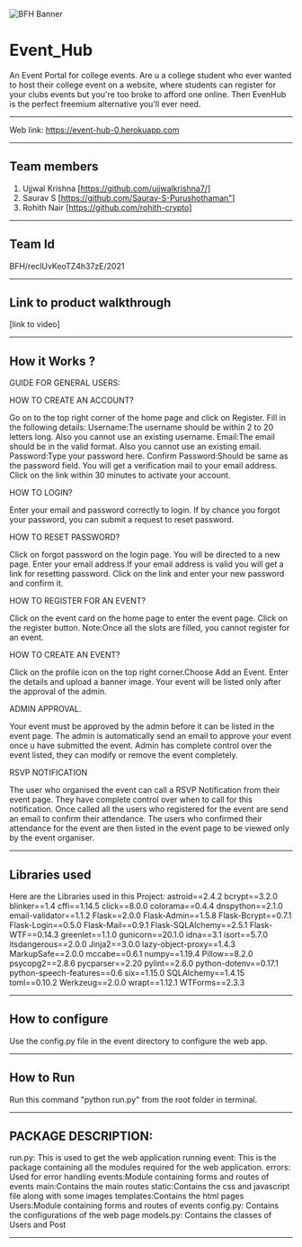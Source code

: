 ![BFH Banner](https://trello-attachments.s3.amazonaws.com/542e9c6316504d5797afbfb9/542e9c6316504d5797afbfc1/39dee8d993841943b5723510ce663233/Frame_19.png)

# Event_Hub
An Event Portal for college events. 
Are u a college student who ever wanted to host their college event on a website,
where students can register for your clubs events but you're too broke to afford 
one online. Then EvenHub is the perfect freemium alternative you'll ever need.

--------------------------------------------------------------------------------------------

Web link:
https://event-hub-0.herokuapp.com

--------------------------------------------------------------------------------------------


## Team members
1. Ujjwal Krishna [https://github.com/ujjwalkrishna7/]
2. Saurav S [https://github.com/Saurav-S-Purushothaman"]
3. Rohith Nair [https://github.com/rohith-crypto]

--------------------------------------------------------------------------------------------

## Team Id
BFH/reclUvKeoTZ4h37zE/2021

--------------------------------------------------------------------------------------------

## Link to product walkthrough
[link to video]

--------------------------------------------------------------------------------------------

## How it Works ?

GUIDE FOR GENERAL USERS:

HOW TO CREATE AN ACCOUNT?

Go on to the top right corner of the home page and click on Register. Fill in the
following details:
Username:The username should be within 2 to 20 letters long. Also you cannot
use an existing username.
Email:The email should be in the valid format. Also you cannot use an existing
email.
Password:Type your password here.
Confirm Password:Should be same as the password field.
You will get a verification mail to your email address. Click on the link within 30
minutes to activate your account.

HOW TO LOGIN?

Enter your email and password correctly to login. If by chance you forgot your
password, you can submit a request to reset password.

HOW TO RESET PASSWORD?

Click on forgot password on the login page. You will be directed to a new page.
Enter your email address.If your email address is valid you will get a link for
resetting password. Click on the link and enter your new password and confirm
it.

HOW TO REGISTER FOR AN EVENT?

Click on the event card on the home page to enter the event page. Click on the
register button.
Note:Once all the slots are filled, you cannot register for an event.

HOW TO CREATE AN EVENT?

Click on the profile icon on the top right corner.Choose Add an Event. Enter the
details and upload a banner image. Your event will be listed only after the
approval of the admin.

ADMIN APPROVAL.

Your event must be approved by the admin before it can be listed in the event page.
The admin is automatically send an email to approve your event once u have submitted 
the event.
Admin has complete control over the event listed, they can modify or remove the event
completely.

RSVP NOTIFICATION

The user who organised the event can call a RSVP Notification from their event page. They
have complete control over when to call for this notification. Once called all the users who
registered for the event are send an email to confirm their attendance. The users who 
confirmed their attendance for the event are then listed in the event page to be viewed only
by the event organiser.

--------------------------------------------------------------------------------------------

## Libraries used
Here are the Libraries used in this Project:
astroid==2.4.2
bcrypt==3.2.0
blinker==1.4
cffi==1.14.5
click==8.0.0
colorama==0.4.4
dnspython==2.1.0
email-validator==1.1.2
Flask==2.0.0
Flask-Admin==1.5.8
Flask-Bcrypt==0.7.1
Flask-Login==0.5.0
Flask-Mail==0.9.1
Flask-SQLAlchemy==2.5.1
Flask-WTF==0.14.3
greenlet==1.1.0
gunicorn==20.1.0
idna==3.1
isort==5.7.0
itsdangerous==2.0.0
Jinja2==3.0.0
lazy-object-proxy==1.4.3
MarkupSafe==2.0.0
mccabe==0.6.1
numpy==1.19.4
Pillow==8.2.0
psycopg2==2.8.6
pycparser==2.20
pylint==2.6.0
python-dotenv==0.17.1
python-speech-features==0.6
six==1.15.0
SQLAlchemy==1.4.15
toml==0.10.2
Werkzeug==2.0.0
wrapt==1.12.1
WTForms==2.3.3

--------------------------------------------------------------------------------------------

## How to configure
Use the config.py file in the event directory to configure the web app.

--------------------------------------------------------------------------------------------

## How to Run
Run this command "python run.py" from the root folder in terminal.

--------------------------------------------------------------------------------------------

## PACKAGE DESCRIPTION:

run.py: This is used to get the web application running
event: This is the package containing all the modules required for the web
application.
errors: Used for error handling
events:Module containing forms and routes of events
main:Contains the main routes
static:Contains the css and javascript file along with some images
templates:Contains the html pages
Users:Module containing forms and routes of events
config.py: Contains the configurations of the web page
models.py: Contains the classes of Users and Post

--------------------------------------------------------------------------------------------
